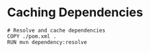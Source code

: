 # Caching Dependencies

```docker
# Resolve and cache dependencies
COPY ./pom.xml .
RUN mvn dependency:resolve
```
